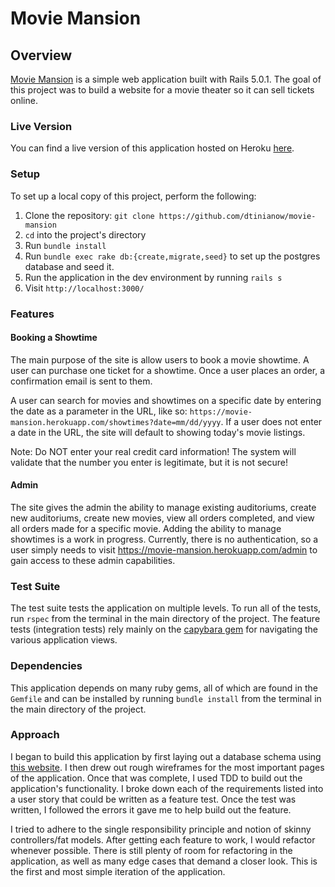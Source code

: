 # Movie Mansion

## Overview

[Movie Mansion](https://movie-mansion.herokuapp.com/) is a simple web application built with Rails 5.0.1.  The goal of this project was to build a website for a movie theater so it can sell tickets online.

### Live Version

You can find a live version of this application hosted on Heroku [here](https://movie-mansion.herokuapp.com/).

### Setup

To set up a local copy of this project, perform the following:

  1. Clone the repository: `git clone https://github.com/dtinianow/movie-mansion`
  2. `cd` into the project's directory
  3. Run `bundle install`
  4. Run `bundle exec rake db:{create,migrate,seed}` to set up the postgres database and seed it.
  5. Run the application in the dev environment by running `rails s`
  6. Visit `http://localhost:3000/`

### Features

#### Booking a Showtime

The main purpose of the site is allow users to book a movie showtime.  A user can purchase one ticket for a showtime. Once a user places an order, a confirmation email is sent to them.

A user can search for movies and showtimes on a specific date by entering the date as a parameter in the URL, like so: `https://movie-mansion.herokuapp.com/showtimes?date=mm/dd/yyyy`.  If a user does not enter a date in the URL, the site will default to showing today's movie listings.

Note: Do NOT enter your real credit card information!  The system will validate that the number you enter is legitimate, but it is not secure!

#### Admin

The site gives the admin the ability to manage existing auditoriums, create new auditoriums, create new movies, view all orders completed, and view all orders made for a specific movie.  Adding the ability to manage showtimes is a work in progress.  Currently, there is no authentication, so a user simply needs to visit https://movie-mansion.herokuapp.com/admin to gain access to these admin capabilities.


### Test Suite

The test suite tests the application on multiple levels. To run all of the tests, run `rspec` from the terminal in the main directory of the project. The feature tests (integration tests) rely mainly on the [capybara gem](https://github.com/jnicklas/capybara) for navigating the various application views.

### Dependencies

This application depends on many ruby gems, all of which are found in the `Gemfile` and can be installed by running `bundle install` from the terminal in the main directory of the project.

### Approach

I began to build this application by first laying out a database schema using [this website](https://ondras.zarovi.cz/sql/demo/).  I then drew out rough wireframes for the most important pages of the application.  Once that was complete, I used TDD to build out the application's functionality.  I broke down each of the requirements listed into a user story that could be written as a feature test. Once the test was written, I followed the errors it gave me to help build out the feature.  

I tried to adhere to the single responsibility principle and notion of skinny controllers/fat models. After getting each feature to work, I would refactor whenever possible. There is still plenty of room for refactoring in the application, as well as many edge cases that demand a closer look. This is the first and most simple iteration of the application.
